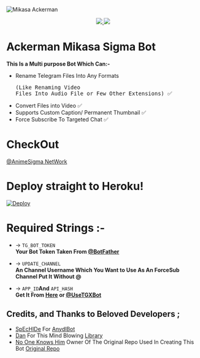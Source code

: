 ![Mikasa Ackerman](https://images8.alphacoders.com/786/786108.png)

<p align="center">
  <a href="https://github.com/Vedant-VN/Hayasaka/stargazers">
    <img src="https://img.shields.io/github/stars/Vedant-VN/Hayasaka?style=social">

  </a>
  
  <a href="https://github.com/Vedant-VN/Hayasaka/fork">
    <img src="https://img.shields.io/github/forks/Vedant-VN/Hayasaka?label=Fork&style=social">

  </a>  
</p>

# Ackerman Mikasa Sigma Bot

**This Is a Multi purpose Bot Which Can:-**
* Rename Telegram Files Into Any Formats <pre>(Like Renaming Video Files Into Audio File or Few Other Extensions) ✅ </pre>
* Convert Files into Video ✅
* Supports Custom Caption/ Permanent Thumbnail ✅
* Force Subscribe To Targeted Chat ✅

# CheckOut

[@AnimeSigma NetWork](https://T.me/AnimeSigma_Network)


# Deploy straight to Heroku!

[![Deploy](https://www.herokucdn.com/deploy/button.svg)](https://heroku.com/deploy?template=https://github.com/Vedant-VN/Hayasaka)

# Required Strings :-

* -> `TG_BOT_TOKEN`<br> **Your Bot Token Taken From [@BotFather](https://t.me/botfather)**

* -> `UPDATE_CHANNEL`<br> **An Channel Username Which You Want to Use As An ForceSub Channel Put It Without @**

* -> `APP_ID`__And__ `API_HASH`<br>**Get It From [Here](http://www.my.telegram.org) or [@UseTGXBot](http://www.telegram.dog/UseTGXBot)**

## Credits, and Thanks to Beloved Developers ;

* [SpEcHlDe](https://telegram.dog/SpEcHlDe) For [AnydlBot](https://github.com/SpEcHiDe/AnyDLBot)
* [Dan](https://github.com/delivrance) For This Mind Blowing [Library](https://github.com/pyrogram/pyrogram)
* [No One Knows Him](https://github.com/No-OnE-Kn0wS-Me) Owner Of The Original Repo Used In Creating This Bot [Original Repo](https://github.com/No-OnE-Kn0wS-Me/FileRenameBot)

